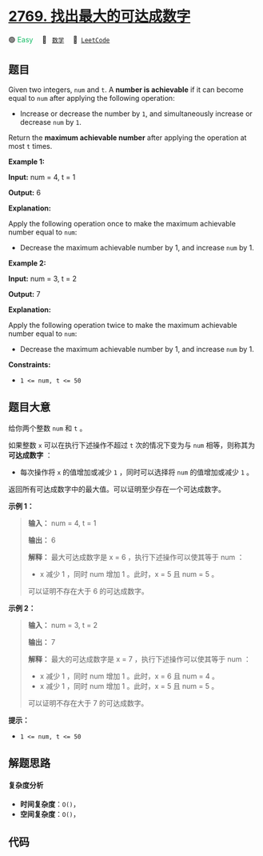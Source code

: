# [2769. 找出最大的可达成数字](https://leetcode.com/problems/find-the-maximum-achievable-number)

🟢 <font color=#15bd66>Easy</font>&emsp; 🔖&ensp; [`数学`](/leetcode/outline/tag/math.md)&emsp; 🔗&ensp;[`LeetCode`](https://leetcode.com/problems/find-the-maximum-achievable-number)

## 题目

Given two integers, `num` and `t`. A **number is achievable** if it can become
equal to `num` after applying the following operation:

  * Increase or decrease the number by `1`, and simultaneously increase or decrease `num` by `1`.

Return the **maximum achievable number** after applying the operation at most
`t` times.



**Example 1:**

**Input:** num = 4, t = 1

**Output:** 6

**Explanation:**

Apply the following operation once to make the maximum achievable number equal
to `num`:

  * Decrease the maximum achievable number by 1, and increase `num` by 1.

**Example 2:**

**Input:** num = 3, t = 2

**Output:** 7

**Explanation:**

Apply the following operation twice to make the maximum achievable number
equal to `num`:

  * Decrease the maximum achievable number by 1, and increase `num` by 1.



**Constraints:**

  * `1 <= num, t <= 50`


## 题目大意

给你两个整数 `num` 和 `t` 。

如果整数 `x` 可以在执行下述操作不超过 `t` 次的情况下变为与 `num` 相等，则称其为 **可达成数字** ：

  * 每次操作将 `x` 的值增加或减少 `1` ，同时可以选择将 `num` 的值增加或减少 `1` 。

返回所有可达成数字中的最大值。可以证明至少存在一个可达成数字。



**示例 1：**

> 
> 
> 
> 
> 
> **输入：** num = 4, t = 1
> 
> **输出：** 6
> 
> **解释：** 最大可达成数字是 x = 6 ，执行下述操作可以使其等于 num ：
> - x 减少 1 ，同时 num 增加 1 。此时，x = 5 且 num = 5 。 
> 
> 可以证明不存在大于 6 的可达成数字。
> 
> 

**示例 2：**

> 
> 
> 
> 
> 
> **输入：** num = 3, t = 2
> 
> **输出：** 7
> 
> **解释：** 最大的可达成数字是 x = 7 ，执行下述操作可以使其等于 num ：
> - x 减少 1 ，同时 num 增加 1 。此时，x = 6 且 num = 4 。 
> - x 减少 1 ，同时 num 增加 1 。此时，x = 5 且 num = 5 。 
> 
> 可以证明不存在大于 7 的可达成数字。
> 
> 



**提示：**

  * `1 <= num, t <= 50`


## 解题思路

#### 复杂度分析

- **时间复杂度**：`O()`，
- **空间复杂度**：`O()`，

## 代码

```javascript

```